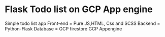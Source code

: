 # Flask Todo list on GCP App engine
Simple todo list app
Front-end = Pure JS,HTML, Css and SCSS
Backend = Python-Flask 
Database = GCP firestore 
GCP Appengine 
